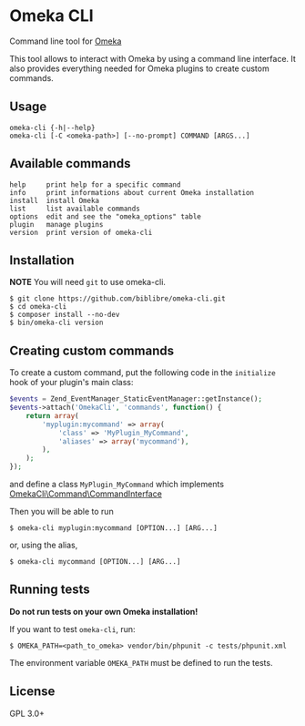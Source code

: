 # Omeka CLI

Command line tool for [Omeka](http://omeka.org/)

This tool allows to interact with Omeka by using a command line interface.
It also provides everything needed for Omeka plugins to create custom commands.

## Usage

    omeka-cli {-h|--help}
    omeka-cli [-C <omeka-path>] [--no-prompt] COMMAND [ARGS...]

## Available commands

    help     print help for a specific command
    info     print informations about current Omeka installation
    install  install Omeka
    list     list available commands
    options  edit and see the "omeka_options" table
    plugin   manage plugins
    version  print version of omeka-cli

## Installation

**NOTE** You will need `git` to use omeka-cli.

    $ git clone https://github.com/biblibre/omeka-cli.git
    $ cd omeka-cli
    $ composer install --no-dev
    $ bin/omeka-cli version

## Creating custom commands

To create a custom command, put the following code in the `initialize` hook of
your plugin's main class:

```php
$events = Zend_EventManager_StaticEventManager::getInstance();
$events->attach('OmekaCli', 'commands', function() {
    return array(
        'myplugin:mycommand' => array(
            'class' => 'MyPlugin_MyCommand',
            'aliases' => array('mycommand'),
        ),
    );
});
```

and define a class `MyPlugin_MyCommand` which implements
[OmekaCli\Command\CommandInterface](src/Command/CommandInterface.php)

Then you will be able to run

    $ omeka-cli myplugin:mycommand [OPTION...] [ARG...]

or, using the alias,

    $ omeka-cli mycommand [OPTION...] [ARG...]

## Running tests

**Do not run tests on your own Omeka installation!**

If you want to test `omeka-cli`, run:

    $ OMEKA_PATH=<path_to_omeka> vendor/bin/phpunit -c tests/phpunit.xml 

The environment variable `OMEKA_PATH` must be defined to run the tests.

## License

GPL 3.0+
